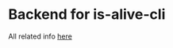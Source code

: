 # Backend for is-alive-cli

All related info [here](https://github.com/antonkravtsevich/is-alive-cli)